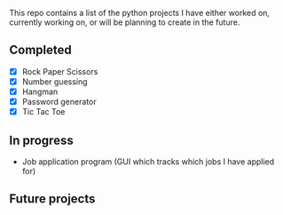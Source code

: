 This repo contains a list of the python projects I have either worked on, currently working on, or will be planning to create in the future.

## Completed

- [x] Rock Paper Scissors
- [x] Number guessing
- [x] Hangman
- [x] Password generator
- [x] Tic Tac Toe

## In progress

- Job application program (GUI which tracks which jobs I have applied for)


## Future projects


